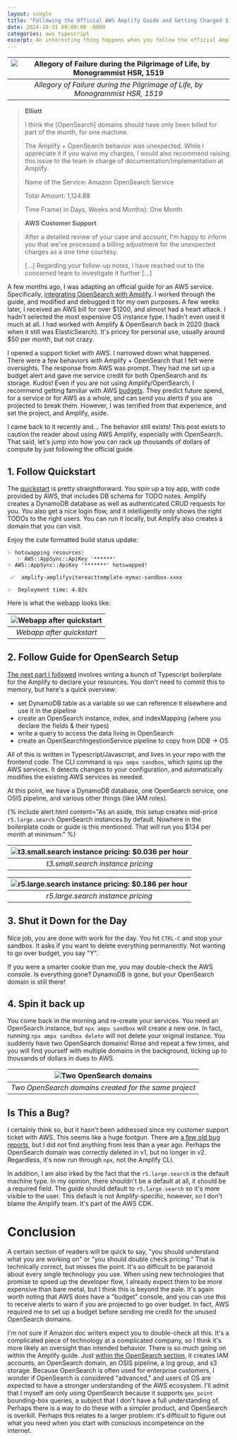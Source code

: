 ```yaml
---
layout: single
title: "Following the Official AWS Amplify Guide and Getting Charged $1,100"
date: 2024-10-31 09:00:00 -0000
categories: aws typescript
excerpt: An interesting thing happens when you follow the official Amplify guide.
---
```


<link rel="stylesheet" href="/assets/styles/alerts.css">


| ![Allegory of Failure during the Pilgrimage of Life, by Monogrammist HSR, 1519](/assets/images/amplify_overcharge/allegory_failure.jpg "Allegory of Failure during the Pilgrimage of Life, by Monogrammist HSR, 1519") |
|:--:|
| *Allegory of Failure during the Pilgrimage of Life, by Monogrammist HSR, 1519* |

> **Elliott**
>
> I think the [OpenSearch] domains should have only been billed for part of the month, for one machine.
>
> The Amplify + OpenSearch behavior was unexpected. While I appreciate it if you waive my charges, I would also recommend raising this issue to the team in charge of documentation/implementation at Amplify.
>
> Name of the Service: Amazon OpenSearch Service
>
> Total Amount: 1,124.88
>
> Time Frame( in Days, Weeks and Months): One Month

> **AWS Customer Support**
>
> After a detailed review of your case and account, I'm happy to inform you that we've processed a billing adjustment for the unexpected charges as a one time courtesy.
>
> [...] Regarding your follow-up notes, I have reached out to the concerned team to investigate it further [...]

A few months ago, I was adapting an official guide for an AWS service. Specifically, [integrating OpenSearch with Amplify](https://docs.amplify.aws/react/build-a-backend/data/custom-business-logic/search-and-aggregate-queries/). I worked through the guide, and modified and debugged it for my own purposes. A few weeks later, I received an AWS bill for over $1200, and almost had a heart attack. I hadn't selected the most expensive OS instance type. I hadn't even used it much at all. I had worked with Amplify & OpenSearch back in 2020 (back when it still was ElasticSearch). It's pricey for personal use, usually around $50 per month, but not crazy.

I opened a support ticket with AWS. I narrowed down what happened. There were a few behaviors with Amplify + OpenSearch that I felt were oversights. The response from AWS was prompt. They had me set up a budget alert and gave me service credit for both OpenSearch and its storage. Kudos! Even if you are not using Amplify/OpenSearch, I recommend getting familiar with AWS [budgets](https://aws.amazon.com/aws-cost-management/aws-budgets/). They predict future spend, for a service or for AWS as a whole, and can send you alerts if you are projected to break them. However, I was terrified from that experience, and set the project, and Amplify, aside.

I came back to it recently and... The behavior still exists! This post exists to caution the reader about using AWS Amplify, especially with OpenSearch. That said, let's jump into how you can rack up thousands of dollars of compute by just following the official guide.

## 1. Follow Quickstart
The [quickstart](https://docs.amplify.aws/react/start/quickstart/) is pretty straightforward. You spin up a toy app, with code provided by AWS, that includes DB schema for TODO notes. Amplify creates a DynamoDB database as well as authenticated CRUD requests for you. You also get a nice login flow, and it intelligently only shows the right TODOs to the right users. You can run it locally, but Amplify also creates a domain that you can visit.


Enjoy the cute formatted build status update:
```
✨ hotswapping resources:
   ✨ AWS::AppSync::ApiKey '******'
✨ AWS::AppSync::ApiKey '*******' hotswapped!

 ✅  amplify-amplifyvitereacttemplate-mymac-sandbox-xxxx

✨  Deployment time: 4.82s

```

Here is what the webapp looks like:

| ![Webapp after quickstart](/assets/images/amplify_overcharge/screenshot_initial_app.png "Webapp after quickstart") |
|:--:|
| *Webapp after quickstart* |

## 2. Follow Guide for OpenSearch Setup
[The next part I followed](https://docs.amplify.aws/react/build-a-backend/data/custom-business-logic/search-and-aggregate-queries/) involves writing a bunch of Typescript boilerplate for the Amplify to declare your resources. You don't need to commit this to memory, but here's a quick overview:
- set DynamoDB table as a variable so we can reference it elsewhere and use it in the pipeline
- create an OpenSearch instance, index, and indexMapping (where you declare the fields & their types)
- write a query to access the data living in OpenSearch
- create an OpenSearchIngestionService pipeline to copy from DDB -> OS

All of this is written in Typescript/Javascript, and lives in your repo with the frontend code. The CLI command is `npx ampx sandbox`, which spins up the AWS services. It detects changes to your configuration, and automatically modifies the existing AWS services as needed.

At this point, we have a DynamoDB database, one OpenSearch service, one OSIS pipeline, and various other things (like IAM roles).

{% include alert.html content="As an aside, this setup creates mid-price `r5.large.search` OpenSearch instances by default. Nowhere in the boilerplate code or guide is this mentioned. That will run you $134 per month at minimum." %}

| ![t3.small.search instance pricing: $0.036 per hour](/assets/images/amplify_overcharge/small_pricing.png "t3.small.search instance pricing: $0.036 per hour") |
|:--:|
| *t3.small.search instance pricing* |

| ![r5.large.search instance pricing: $0.186 per hour](/assets/images/amplify_overcharge/r5_large_pricing.png "r5.large.search instance pricing: $0.186 per hour") |
|:--:|
| *r5.large.search instance pricing* |


## 3. Shut it Down for the Day
Nice job, you are done with work for the day. You hit `CTRL-C` and stop your sandbox. It asks if you want to delete everything permanently. Not wanting to go over budget, you say "Y".

If you were a smarter cookie than me, you may double-check the AWS console. Is everything gone? DynamoDB is gone, but your OpenSearch domain is still there!

## 4. Spin it back up
You come back in the morning and re-create your services. You need an OpenSearch instance, but `npx ampx sandbox` will create a new one. In fact, running `npx ampx sandbox delete` will not delete your original instance. You suddenly have two OpenSearch domains! Rinse and repeat a few times, and you will find yourself with multiple domains in the background, ticking up to thousands of dollars in dues to AWS.


| ![Two OpenSearch domains](/assets/images/amplify_overcharge/two_domains.png "Two OpenSearch domains") |
|:--:|
| *Two OpenSearch domains created for the same project* |

## Is This a Bug?

I certainly think so, but it hasn't been addressed since my customer support ticket with AWS. This seems like a huge footgun. There are [a few old bug reports](https://github.com/aws-amplify/amplify-cli/issues/10523), but I did not find anything from less than a year ago. Perhaps the OpenSearch domain was correctly deleted in v1, but no longer in v2. Regardless, it's now run through `npx`, not the Amplify CLI.

In addition, I am also irked by the fact that the `r5.large.search` is the default machine type. In my opinion, there shouldn't be a default at all, it should be a required field. The _guide_ should default to `r5.large.search` so it's more visible to the user. This default is not Amplify-specific, however, so I don't blame the Amplify team. It's part of the AWS CDK.

# Conclusion

A certain section of readers will be quick to say, "you should understand what you are working on" or "you should double check pricing." That is technically correct, but misses the point. It's so difficult to be paranoid about every single technology you use. When using new technologies that promise to speed up the developer flow, I already expect them to be more expensive than bare metal, but I think this is beyond the pale. It's again worth noting that AWS does have a "budget" console, and you can use this to receive alerts to warn if you are projected to go over budget. In fact, AWS required me to set up a budget before sending me credit for the unused OpenSearch domains.

I'm not sure if Amazon doc writers expect you to double-check all this. It's a complicated piece of technology at a complicated company, so I think it's more likely an oversight than intended behavior. There is so much going on within the Amplify guide. Just [within the OpenSearch section](https://docs.amplify.aws/react/build-a-backend/data/custom-business-logic/search-and-aggregate-queries/), it creates IAM accounts, an OpenSearch domain, an OSIS pipeline, a log group, and s3 storage. Because OpenSearch is often used for enterprise customers, I wonder if OpenSearch is considered "advanced," and users of OS are expected to have a stronger understanding of the AWS ecosystem. I'll admit that I myself am only using OpenSearch because it supports `geo_point` bounding-box queries, a subject that I don't have a full understanding of. Perhaps there is a way to do these with a simpler product, and OpenSearch is overkill. Perhaps this relates to a larger problem: it's difficult to figure out what you need when you start with conscious incompetence on the internet.
